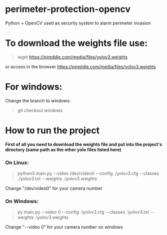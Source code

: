 # perimeter-protection-opencv
Python + OpenCV used as security system to alarm perimeter invasion

# To download the weights file use:

> wget https://pjreddie.com/media/files/yolov3.weights

or access in the browser
https://pjreddie.com/media/files/yolov3.weights


# For windows:

Change the branch to windows:

> git checkout windows


# How to run the project

<b>First of all you need to download the weights file and put into the project's directory (same path as the other yolo files listed here)</b>

### On Linux:

> python3 main.py --video /dev/video0 --config ./yolov3.cfg --classes ./yolov3.txt --weights ./yolov3.weights

Change "/dev/video0" for your camera number

### On Windows:

> py main.py --video 0 --config .\yolov3.cfg --classes .\yolov3.txt --weights .\yolov3.weights

Change "--video 0" for your camera number on windows
